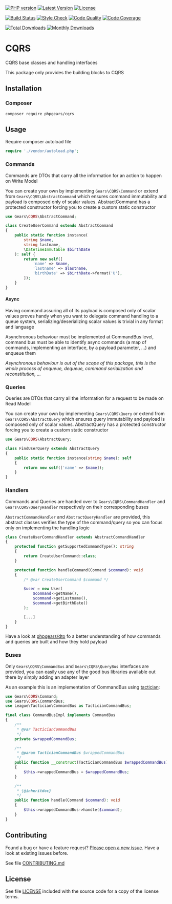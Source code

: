 [![PHP version](https://img.shields.io/badge/PHP-%3E%3D7.1-8892BF.svg?style=flat-square)](http://php.net)
[![Latest Version](https://img.shields.io/packagist/v/phpgears/cqrs.svg?style=flat-square)](https://packagist.org/packages/phpgears/cqrs)
[![License](https://img.shields.io/github/license/phpgears/cqrs.svg?style=flat-square)](https://github.com/phpgears/cqrs/blob/master/LICENSE)

[![Build Status](https://img.shields.io/travis/phpgears/cqrs.svg?style=flat-square)](https://travis-ci.org/phpgears/cqrs)
[![Style Check](https://styleci.io/repos/149037552/shield)](https://styleci.io/repos/149037552)
[![Code Quality](https://img.shields.io/scrutinizer/g/phpgears/cqrs.svg?style=flat-square)](https://scrutinizer-ci.com/g/phpgears/cqrs)
[![Code Coverage](https://img.shields.io/coveralls/phpgears/cqrs.svg?style=flat-square)](https://coveralls.io/github/phpgears/cqrs)

[![Total Downloads](https://img.shields.io/packagist/dt/phpgears/cqrs.svg?style=flat-square)](https://packagist.org/packages/phpgears/cqrs/stats)
[![Monthly Downloads](https://img.shields.io/packagist/dm/phpgears/cqrs.svg?style=flat-square)](https://packagist.org/packages/phpgears/cqrs/stats)

# CQRS

CQRS base classes and handling interfaces

This package only provides the building blocks to CQRS

## Installation

### Composer

```
composer require phpgears/cqrs
```

## Usage

Require composer autoload file

```php
require './vendor/autoload.php';
```

### Commands

Commands are DTOs that carry all the information for an action to happen on Write Model

You can create your own by implementing `Gears\CQRS\Command` or extend from `Gears\CQRS\AbstractCommand` which ensures command immutability and payload is composed only of scalar values. AbstractCommand has a protected constructor forcing you to create a custom static constructor

```php
use Gears\CQRS\AbstractCommand;

class CreateUserCommand extends AbstractCommand
{
    public static function instance(
        string $name,
        string lastname,
        \DateTimeImmutable $birthDate
    ): self {
        return new self([
            'name' => $name,
            'lastname' => $lastname,
            'birthDate' => $birthDate->format('U'),
        ]);
    }
}
```

#### Async

Having command assuring all of its payload is composed only of scalar values proves handy when you want to delegate command handling to a queue system, serializing/deserializing scalar values is trivial in any format and language

Asynchronous behaviour must be implemented at CommandBus level, command bus must be able to identify async commands (a map of commands, implementing an interface, by a payload parameter, ...) and enqueue them 

_Asynchronous behaviour is out of the scope of this package, this is the whole process of enqueue, dequeue, command serialization and reconstitution, ..._

### Queries

Queries are DTOs that carry all the information for a request to be made on Read Model
 
 You can create your own by implementing `Gears\CQRS\Query` or extend from `Gears\CQRS\AbstractQuery` which ensures query immutability and payload is composed only of scalar values. AbstractQuery has a protected constructor forcing you to create a custom static constructor

```php
use Gears\CQRS\AbstractQuery;

class FindUserQuery extends AbstractQuery
{
    public static function instance(string $name): self 
    {
        return new self(['name' => $name]);
    }
}
```

### Handlers

Commands and Queries are handed over to `Gears\CQRS\CommandHandler` and `Gears\CQRS\QueryHandler` respectively on their corresponding buses

`AbstractCommandHandler` and `AbstractQueryHandler` are provided, this abstract classes verifies the type of the command/query so you can focus only on implementing the handling logic

```php
class CreateUserCommandHandler extends AbstractCommandHandler
{
    protected function getSupportedCommandType(): string
    {
        return CreateUserCommand::class;
    }

    protected function handleCommand(Command $command): void
    {
        /* @var CreateUserCommand $command */

        $user = new User(
            $command->getName(),
            $command->getLastname(),
            $command->getBirthDate()
        );

        [...]
    }
}
```

Have a look at [phpgears/dto](https://github.com/phpgears/dto) fo a better understanding of how commands and queries are built and how they hold payload

### Buses

Only `Gears\CQRS\CommandBus` and `Gears\CQRS\QueryBus` interfaces are provided, you can easily use any of the good bus libraries available out there by simply adding an adapter layer

As an example this is an implementation of CommandBus using [tactician](https://github.com/thephpleague/tactician):

```php
use Gears\CQRS\Command;
use Gears\CQRS\CommandBus;
use League\Tactician\CommandBus as TacticianCommandBus;

final class CommandBusImpl implements CommandBus
{
    /**
     * @var TacticianCommandBus
     */
    private $wrappedCommandBus;

    /**
     * @param TacticianCommandBus $wrappedCommandBus
     */
    public function __construct(TacticianCommandBus $wrappedCommandBus)
    {
        $this->wrappedCommandBus = $wrappedCommandBus;
    }

    /**
     * {@inheritdoc}
     */
    public function handle(Command $command): void
    {
        $this->wrappedCommandBus->handle($command);
    }
}
```

## Contributing

Found a bug or have a feature request? [Please open a new issue](https://github.com/phpgears/cqrs/issues). Have a look at existing issues before.

See file [CONTRIBUTING.md](https://github.com/phpgears/cqrs/blob/master/CONTRIBUTING.md)

## License

See file [LICENSE](https://github.com/phpgears/cqrs/blob/master/LICENSE) included with the source code for a copy of the license terms.

